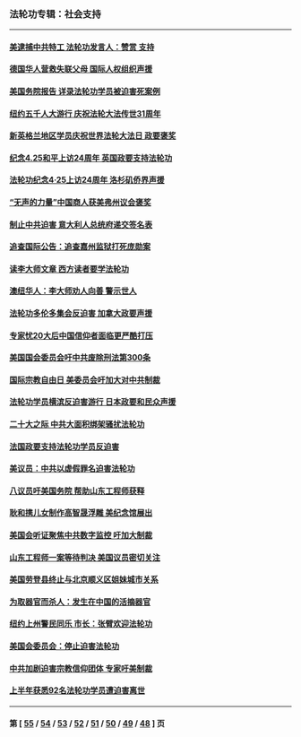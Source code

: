 ### 法轮功专辑：社会支持
---
#### [美逮捕中共特工 法轮功发言人：赞赏 支持](../../pages/nf4386/n14005107.md?05290430) 
#### [德国华人营救失联父母 国际人权组织声援](../../pages/nf4386/n14002019.md?05290430) 
#### [美国务院报告 详录法轮功学员被迫害死案例](../../pages/nf4386/n13997752.md?05290430) 
#### [纽约五千人大游行 庆祝法轮大法传世31周年](../../pages/nf4386/n13995110.md?05290430) 
#### [新英格兰地区学员庆祝世界法轮大法日 政要褒奖](../../pages/nf4386/n13990800.md?05290430) 
#### [纪念4.25和平上访24周年 英国政要支持法轮功](../../pages/nf4386/n13984057.md?05290430) 
#### [法轮功纪念4·25上访24周年 洛杉矶侨界声援](../../pages/nf4386/n13978796.md?05290430) 
#### [“无声的力量”中国商人获美弗州议会褒奖](../../pages/nf4386/n13941208.md?05290430) 
#### [制止中共迫害 意大利人总统府递交签名表](../../pages/nf4386/n13933726.md?05290430) 
#### [追查国际公告：追查嘉州监狱打死庞勋案](../../pages/nf4386/n13933461.md?05290430) 
#### [读李大师文章 西方读者要学法轮功](../../pages/nf4386/n13925142.md?05290430) 
#### [澳纽华人：李大师劝人向善 警示世人](../../pages/nf4386/n13924146.md?05290430) 
#### [法轮功多伦多集会反迫害 加拿大政要声援](../../pages/nf4386/n13881303.md?05290430) 
#### [专家忧20大后中国信仰者面临更严酷打压](../../pages/nf4386/n13874993.md?05290430) 
#### [美国国会委员会吁中共废除刑法第300条](../../pages/nf4386/n13868121.md?05290430) 
#### [国际宗教自由日 美委员会吁加大对中共制裁](../../pages/nf4386/n13855021.md?05290430) 
#### [法轮功学员横滨反迫害游行 日本政要和民众声援](../../pages/nf4386/n13847132.md?05290430) 
#### [二十大之际 中共大面积绑架骚扰法轮功](../../pages/nf4386/n13846381.md?05290430) 
#### [法国政要支持法轮功学员反迫害](../../pages/nf4386/n13841970.md?05290430) 
#### [美议员：中共以虚假罪名迫害法轮功](../../pages/nf4386/n13841083.md?05290430) 
#### [八议员吁美国务院 帮助山东工程师获释](../../pages/nf4386/n13836379.md?05290430) 
#### [耿和携儿女制作高智晟浮雕 美纪念馆展出](../../pages/nf4386/n13829624.md?05290430) 
#### [美国会听证聚焦中共数字监控 吁加大制裁](../../pages/nf4386/n13825083.md?05290430) 
#### [山东工程师一案等待判决 美国议员密切关注](../../pages/nf4386/n13815065.md?05290430) 
#### [美国劳登县终止与北京顺义区姐妹城市关系](../../pages/nf4386/n13811030.md?05290430) 
#### [为取器官而杀人：发生在中国的活摘器官](../../pages/nf4386/n13794731.md?05290430) 
#### [纽约上州警民同乐 市长：张臂欢迎法轮功](../../pages/nf4386/n13794375.md?05290430) 
#### [美国会委员会：停止迫害法轮功](../../pages/nf4386/n13788164.md?05290430) 
#### [中共加剧迫害宗教信仰团体 专家吁美制裁](../../pages/nf4386/n13780252.md?05290430) 
#### [上半年获悉92名法轮功学员遭迫害离世](../../pages/nf4386/n13772701.md?05290430) 

---
#### 第 [ [55](./55.md?05290430) / [54](./54.md?05290430) / [53](./53.md?05290430) / [52](./52.md?05290430) / [51](./51.md?05290430) / [50](./50.md?05290430) / [49](./49.md?05290430) / [48](./48.md?05290430) ] 页
